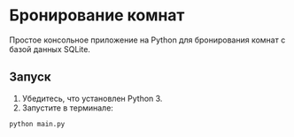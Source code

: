 # Бронирование комнат

Простое консольное приложение на Python для бронирования комнат с базой данных SQLite.

## Запуск

1. Убедитесь, что установлен Python 3.
2. Запустите в терминале:

```bash
python main.py
